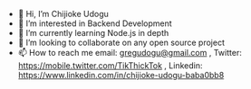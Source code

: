 - 👋 Hi, I’m Chijioke Udogu
- 👀 I’m interested in Backend Development
- 🌱 I’m currently learning Node.js in depth
- 💞️ I’m looking to collaborate on any open source project
- 📫 How to reach me email: gregudogu@gmail.com , Twitter: https://mobile.twitter.com/TikThickTok , Linkedin: https://www.linkedin.com/in/chijioke-udogu-baba0bb8

<!---
Bootspace/Bootspace is a ✨ special ✨ repository because its `README.md` (this file) appears on your GitHub profile.
You can click the Preview link to take a look at your changes.
--->
